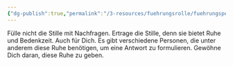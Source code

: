 ```yaml
---
{"dg-publish":true,"permalink":"/3-resources/fuehrungsrolle/fuehrungspersoenlichkeit/the-coaching-habit-von-michael-stanier/get-comfortable-with-silence/","title":"Get Comfortable with Silence","created":"2024-12-09T09:04:09.863+01:00","updated":"2024-12-08T23:31:13.002+01:00"}
---
```



Fülle nicht die Stille mit Nachfragen. Ertrage die Stille, denn sie bietet Ruhe und Bedenkzeit. Auch für Dich. Es gibt verschiedene Personen, die unter anderem diese Ruhe benötigen, um eine Antwort zu formulieren. Gewöhne Dich daran, diese Ruhe zu geben.
